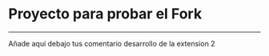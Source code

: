 # Proyecto para probar el Fork

----
Añade aquí debajo tus comentario
desarrollo de la extension 2
<!-- A partir de aquí (esta línea no se muestra) -->

